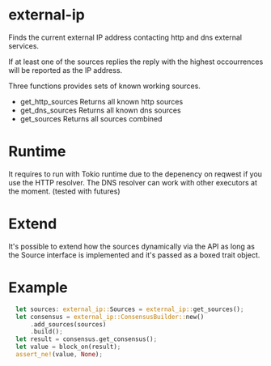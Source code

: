 # external-ip

Finds the current external IP address contacting http and dns external
services.

If at least one of the sources replies the reply with the highest occourrences
will be reported as the IP address.

Three functions provides sets of known working sources.

* get_http_sources
  Returns all known http sources
* get_dns_sources
  Returns all known dns sources
* get_sources
  Returns all sources combined

# Runtime

It requires to run with Tokio runtime due to the depenency on reqwest if you use the HTTP resolver.
The DNS resolver can work with other executors at the moment. (tested with futures)

# Extend

It's possible to extend how the sources dynamically via the API as long as the
Source interface is implemented and it's passed as a boxed trait object.

# Example

```rust
  let sources: external_ip::Sources = external_ip::get_sources();
  let consensus = external_ip::ConsensusBuilder::new()
      .add_sources(sources)
      .build();
  let result = consensus.get_consensus();
  let value = block_on(result);
  assert_ne!(value, None);
```

